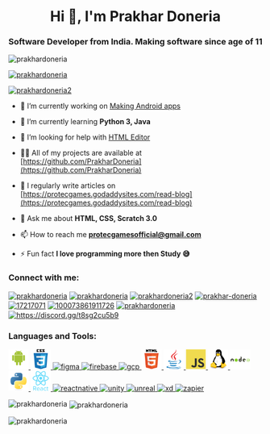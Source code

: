 <h1 align="center">Hi 👋, I'm Prakhar Doneria</h1>
<h3 align="center">Software Developer from India. Making software since age of 11</h3>

<p align="left"> <img src="https://komarev.com/ghpvc/?username=prakhardoneria&label=Profile%20views&color=0e75b6&style=flat" alt="prakhardoneria" /> </p>

<p align="left"> <a href="https://github.com/ryo-ma/github-profile-trophy"><img src="https://github-profile-trophy.vercel.app/?username=prakhardoneria" alt="prakhardoneria" /></a> </p>

<p align="left"> <a href="https://twitter.com/prakhardoneria2" target="blank"><img src="https://img.shields.io/twitter/follow/prakhardoneria2?logo=twitter&style=for-the-badge" alt="prakhardoneria2" /></a> </p>

- 🔭 I’m currently working on [Making Android apps](https://protecgames.godaddysites.com/galaxy-store)

- 🌱 I’m currently learning **Python 3, Java**

- 🤝 I’m looking for help with [HTML Editor](https://github.com/ProTecGames/html-editor)

- 👨‍💻 All of my projects are available at [https://github.com/PrakharDoneria](https://github.com/PrakharDoneria)

- 📝 I regularly write articles on [https://protecgames.godaddysites.com/read-blog](https://protecgames.godaddysites.com/read-blog)

- 💬 Ask me about **HTML, CSS, Scratch 3.0**

- 📫 How to reach me **protecgamesofficial@gmail.com**

- ⚡ Fun fact **I love programming more then Study 😅**

<h3 align="left">Connect with me:</h3>
<p align="left">
<a href="https://codepen.io/prakhardoneria" target="blank"><img align="center" src="https://raw.githubusercontent.com/rahuldkjain/github-profile-readme-generator/master/src/images/icons/Social/codepen.svg" alt="prakhardoneria" height="30" width="40" /></a>
<a href="https://dev.to/prakhardoneria" target="blank"><img align="center" src="https://raw.githubusercontent.com/rahuldkjain/github-profile-readme-generator/master/src/images/icons/Social/devto.svg" alt="prakhardoneria" height="30" width="40" /></a>
<a href="https://twitter.com/prakhardoneria2" target="blank"><img align="center" src="https://raw.githubusercontent.com/rahuldkjain/github-profile-readme-generator/master/src/images/icons/Social/twitter.svg" alt="prakhardoneria2" height="30" width="40" /></a>
<a href="https://linkedin.com/in/prakhar-doneria" target="blank"><img align="center" src="https://raw.githubusercontent.com/rahuldkjain/github-profile-readme-generator/master/src/images/icons/Social/linked-in-alt.svg" alt="prakhar-doneria" height="30" width="40" /></a>
<a href="https://stackoverflow.com/users/17217071" target="blank"><img align="center" src="https://raw.githubusercontent.com/rahuldkjain/github-profile-readme-generator/master/src/images/icons/Social/stack-overflow.svg" alt="17217071" height="30" width="40" /></a>
<a href="https://fb.com/100073861911726" target="blank"><img align="center" src="https://raw.githubusercontent.com/rahuldkjain/github-profile-readme-generator/master/src/images/icons/Social/facebook.svg" alt="100073861911726" height="30" width="40" /></a>
<a href="https://instagram.com/prakhardoneria" target="blank"><img align="center" src="https://raw.githubusercontent.com/rahuldkjain/github-profile-readme-generator/master/src/images/icons/Social/instagram.svg" alt="prakhardoneria" height="30" width="40" /></a>
<a href="https://discord.gg/https://discord.gg/t8sg2cu5b9" target="blank"><img align="center" src="https://raw.githubusercontent.com/rahuldkjain/github-profile-readme-generator/master/src/images/icons/Social/discord.svg" alt="https://discord.gg/t8sg2cu5b9" height="30" width="40" /></a>
</p>

<h3 align="left">Languages and Tools:</h3>
<p align="left"> <a href="https://developer.android.com" target="_blank" rel="noreferrer"> <img src="https://raw.githubusercontent.com/devicons/devicon/master/icons/android/android-original-wordmark.svg" alt="android" width="40" height="40"/> </a> <a href="https://www.w3schools.com/css/" target="_blank" rel="noreferrer"> <img src="https://raw.githubusercontent.com/devicons/devicon/master/icons/css3/css3-original-wordmark.svg" alt="css3" width="40" height="40"/> </a> <a href="https://www.figma.com/" target="_blank" rel="noreferrer"> <img src="https://www.vectorlogo.zone/logos/figma/figma-icon.svg" alt="figma" width="40" height="40"/> </a> <a href="https://firebase.google.com/" target="_blank" rel="noreferrer"> <img src="https://www.vectorlogo.zone/logos/firebase/firebase-icon.svg" alt="firebase" width="40" height="40"/> </a> <a href="https://cloud.google.com" target="_blank" rel="noreferrer"> <img src="https://www.vectorlogo.zone/logos/google_cloud/google_cloud-icon.svg" alt="gcp" width="40" height="40"/> </a> <a href="https://www.w3.org/html/" target="_blank" rel="noreferrer"> <img src="https://raw.githubusercontent.com/devicons/devicon/master/icons/html5/html5-original-wordmark.svg" alt="html5" width="40" height="40"/> </a> <a href="https://www.java.com" target="_blank" rel="noreferrer"> <img src="https://raw.githubusercontent.com/devicons/devicon/master/icons/java/java-original.svg" alt="java" width="40" height="40"/> </a> <a href="https://developer.mozilla.org/en-US/docs/Web/JavaScript" target="_blank" rel="noreferrer"> <img src="https://raw.githubusercontent.com/devicons/devicon/master/icons/javascript/javascript-original.svg" alt="javascript" width="40" height="40"/> </a> <a href="https://www.linux.org/" target="_blank" rel="noreferrer"> <img src="https://raw.githubusercontent.com/devicons/devicon/master/icons/linux/linux-original.svg" alt="linux" width="40" height="40"/> </a> <a href="https://nodejs.org" target="_blank" rel="noreferrer"> <img src="https://raw.githubusercontent.com/devicons/devicon/master/icons/nodejs/nodejs-original-wordmark.svg" alt="nodejs" width="40" height="40"/> </a> <a href="https://www.python.org" target="_blank" rel="noreferrer"> <img src="https://raw.githubusercontent.com/devicons/devicon/master/icons/python/python-original.svg" alt="python" width="40" height="40"/> </a> <a href="https://reactjs.org/" target="_blank" rel="noreferrer"> <img src="https://raw.githubusercontent.com/devicons/devicon/master/icons/react/react-original-wordmark.svg" alt="react" width="40" height="40"/> </a> <a href="https://reactnative.dev/" target="_blank" rel="noreferrer"> <img src="https://reactnative.dev/img/header_logo.svg" alt="reactnative" width="40" height="40"/> </a> <a href="https://unity.com/" target="_blank" rel="noreferrer"> <img src="https://www.vectorlogo.zone/logos/unity3d/unity3d-icon.svg" alt="unity" width="40" height="40"/> </a> <a href="https://unrealengine.com/" target="_blank" rel="noreferrer"> <img src="https://raw.githubusercontent.com/kenangundogan/fontisto/036b7eca71aab1bef8e6a0518f7329f13ed62f6b/icons/svg/brand/unreal-engine.svg" alt="unreal" width="40" height="40"/> </a> <a href="https://www.adobe.com/products/xd.html" target="_blank" rel="noreferrer"> <img src="https://cdn.worldvectorlogo.com/logos/adobe-xd.svg" alt="xd" width="40" height="40"/> </a> <a href="https://zapier.com" target="_blank" rel="noreferrer"> <img src="https://www.vectorlogo.zone/logos/zapier/zapier-icon.svg" alt="zapier" width="40" height="40"/> </a> </p>

<p><img align="left" src="https://github-readme-stats.vercel.app/api/top-langs?username=prakhardoneria&show_icons=true&locale=en&layout=compact" alt="prakhardoneria" /></p>

<p>&nbsp;<img align="center" src="https://github-readme-stats.vercel.app/api?username=prakhardoneria&show_icons=true&locale=en" alt="prakhardoneria" /></p>

<p><img align="center" src="https://github-readme-streak-stats.herokuapp.com/?user=prakhardoneria&" alt="prakhardoneria" /></p>











